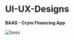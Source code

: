 # UI-UX-Designs


**BAAS - Cryto Financing App**

![bass](https://user-images.githubusercontent.com/96272858/158105417-fc354079-d1df-40da-8985-2352c2f22e7d.png)

